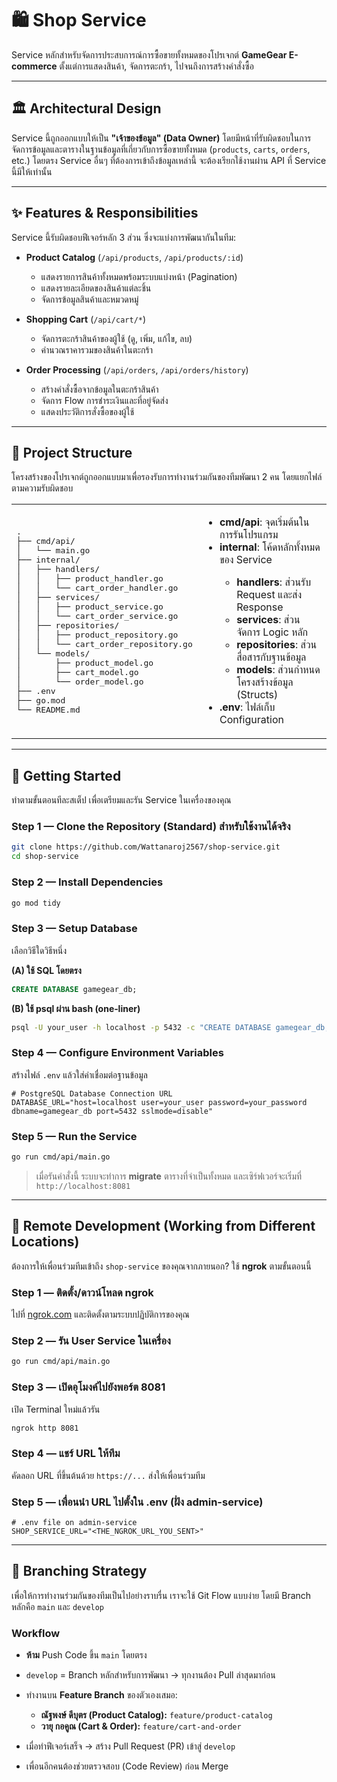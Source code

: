 # 🛍️ Shop Service

Service หลักสำหรับจัดการประสบการณ์การซื้อขายทั้งหมดของโปรเจกต์ **GameGear E-commerce** ตั้งแต่การแสดงสินค้า, จัดการตะกร้า, ไปจนถึงการสร้างคำสั่งซื้อ

---

## 🏛️ Architectural Design

Service นี้ถูกออกแบบให้เป็น **"เจ้าของข้อมูล" (Data Owner)** โดยมีหน้าที่รับผิดชอบในการจัดการข้อมูลและตารางในฐานข้อมูลที่เกี่ยวกับการซื้อขายทั้งหมด (`products`, `carts`, `orders`, etc.) โดยตรง
Service อื่นๆ ที่ต้องการเข้าถึงข้อมูลเหล่านี้ จะต้องเรียกใช้งานผ่าน API ที่ Service นี้มีให้เท่านั้น

---

## ✨ Features & Responsibilities

Service นี้รับผิดชอบฟีเจอร์หลัก 3 ส่วน ซึ่งจะแบ่งการพัฒนากันในทีม:

* **Product Catalog** (`/api/products`, `/api/products/:id`)

  * แสดงรายการสินค้าทั้งหมดพร้อมระบบแบ่งหน้า (Pagination)
  * แสดงรายละเอียดของสินค้าแต่ละชิ้น
  * จัดการข้อมูลสินค้าและหมวดหมู่

* **Shopping Cart** (`/api/cart/*`)

  * จัดการตะกร้าสินค้าของผู้ใช้ (ดู, เพิ่ม, แก้ไข, ลบ)
  * คำนวณราคารวมของสินค้าในตะกร้า

* **Order Processing** (`/api/orders`, `/api/orders/history`)

  * สร้างคำสั่งซื้อจากข้อมูลในตะกร้าสินค้า
  * จัดการ Flow การชำระเงินและที่อยู่จัดส่ง
  * แสดงประวัติการสั่งซื้อของผู้ใช้

---

## 📂 Project Structure

โครงสร้างของโปรเจกต์ถูกออกแบบมาเพื่อรองรับการทำงานร่วมกันของทีมพัฒนา 2 คน โดยแยกไฟล์ตามความรับผิดชอบ

<table>
<tr>
<td width="50%">
<pre>
.
├── cmd/api/
│   └── main.go
├── internal/
│   ├── handlers/
│   │   ├── product_handler.go
│   │   └── cart_order_handler.go
│   ├── services/
│   │   ├── product_service.go
│   │   └── cart_order_service.go
│   ├── repositories/
│   │   ├── product_repository.go
│   │   └── cart_order_repository.go
│   └── models/
│       ├── product_model.go
│       ├── cart_model.go
│       └── order_model.go
├── .env
├── go.mod
└── README.md
</pre>
</td>
<td>
  <ul>
    <li><b>cmd/api</b>: จุดเริ่มต้นในการรันโปรแกรม</li>
    <li><b>internal</b>: โค้ดหลักทั้งหมดของ Service</li>
    <ul>
      <li><b>handlers</b>: ส่วนรับ Request และส่ง Response</li>
      <li><b>services</b>: ส่วนจัดการ Logic หลัก</li>
      <li><b>repositories</b>: ส่วนสื่อสารกับฐานข้อมูล</li>
      <li><b>models</b>: ส่วนกำหนดโครงสร้างข้อมูล (Structs)</li>
    </ul>
    <li><b>.env</b>: ไฟล์เก็บ Configuration</li>
  </ul>
</td>
</tr>
</table>

---

## 🚀 Getting Started

ทำตามขั้นตอนทีละสเต็ป เพื่อเตรียมและรัน Service ในเครื่องของคุณ

### Step 1 — Clone the Repository (Standard) สำหรับใช้งานได้จริง

```bash
git clone https://github.com/Wattanaroj2567/shop-service.git
cd shop-service
```

### Step 2 — Install Dependencies

```bash
go mod tidy
```

### Step 3 — Setup Database

เลือกวิธีใดวิธีหนึ่ง

**(A) ใช้ SQL โดยตรง**

```sql
CREATE DATABASE gamegear_db;
```

**(B) ใช้ psql ผ่าน bash (one‑liner)**

```bash
psql -U your_user -h localhost -p 5432 -c "CREATE DATABASE gamegear_db;"
```

### Step 4 — Configure Environment Variables

สร้างไฟล์ `.env` แล้วใส่ค่าเชื่อมต่อฐานข้อมูล

```env
# PostgreSQL Database Connection URL
DATABASE_URL="host=localhost user=your_user password=your_password dbname=gamegear_db port=5432 sslmode=disable"
```

### Step 5 — Run the Service

```bash
go run cmd/api/main.go
```

> เมื่อรันคำสั่งนี้ ระบบจะทำการ **migrate** ตารางที่จำเป็นทั้งหมด และเซิร์ฟเวอร์จะเริ่มที่ `http://localhost:8081`

---

## 🤝 Remote Development (Working from Different Locations)

ต้องการให้เพื่อนร่วมทีมเข้าถึง `shop-service` ของคุณจากภายนอก? ใช้ **ngrok** ตามขั้นตอนนี้

### Step 1 — ติดตั้ง/ดาวน์โหลด ngrok

ไปที่ [ngrok.com](https://ngrok.com) และติดตั้งตามระบบปฏิบัติการของคุณ

### Step 2 — รัน User Service ในเครื่อง

```bash
go run cmd/api/main.go
```

### Step 3 — เปิดอุโมงค์ไปยังพอร์ต 8081

เปิด Terminal ใหม่แล้วรัน

```bash
ngrok http 8081
```

### Step 4 — แชร์ URL ให้ทีม

คัดลอก URL ที่ขึ้นต้นด้วย `https://...` ส่งให้เพื่อนร่วมทีม

### Step 5 — เพื่อนนำ URL ไปตั้งใน .env (ฝั่ง admin-service)

```env
# .env file on admin-service
SHOP_SERVICE_URL="<THE_NGROK_URL_YOU_SENT>"
```

---

## 🌱 Branching Strategy

เพื่อให้การทำงานร่วมกันของทีมเป็นไปอย่างราบรื่น เราจะใช้ Git Flow แบบง่าย โดยมี Branch หลักคือ `main` และ `develop`

### Workflow

* **ห้าม** Push Code ขึ้น `main` โดยตรง
* `develop` = Branch หลักสำหรับการพัฒนา → ทุกงานต้อง Pull ล่าสุดมาก่อน
* ทำงานบน **Feature Branch** ของตัวเองเสมอ:

  * **ณัฐพงษ์ ดีบุตร (Product Catalog):** `feature/product-catalog`
  * **วายุ กอคูณ (Cart & Order):** `feature/cart-and-order`
* เมื่อทำฟีเจอร์เสร็จ → สร้าง Pull Request (PR) เข้าสู่ `develop`
* เพื่อนอีกคนต้องช่วยตรวจสอบ (Code Review) ก่อน Merge
